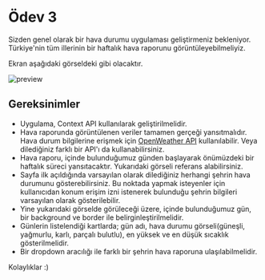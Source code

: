 <!-- # [Live demo]() -->

Ödev 3
======

Sizden genel olarak bir hava durumu uygulaması geliştirmeniz bekleniyor. Türkiye'nin tüm illerinin bir haftalık hava raporunu görüntüleyebilmeliyiz.

Ekran aşağıdaki görseldeki gibi olacaktır.

![preview](https://raw.githubusercontent.com/Kodluyoruz/taskforce/main/react-patika/odev3/figures/preview%20kopyas%C4%B1.jpeg)

Gereksinimler
-------------

-   Uygulama, Context API kullanılarak geliştirilmelidir.
-   Hava raporunda görüntülenen veriler tamamen gerçeği yansıtmalıdır. Hava durum bilgilerine erişmek için [OpenWeather API](https://openweathermap.org/api) kullanılabilir. Veya dilediğiniz farklı bir API'ı da kullanabilirsiniz.
-   Hava raporu, içinde bulunduğumuz günden başlayarak önümüzdeki bir haftalık süreci yansıtacaktır. Yukarıdaki görseli referans alabilirsiniz.
-   Sayfa ilk açıldığında varsayılan olarak dilediğiniz herhangi şehrin hava durumunu gösterebilirsiniz. Bu noktada yapmak isteyenler için kullanıcıdan konum erişim izni istenerek bulunduğu şehrin bilgileri varsayılan olarak gösterilebilir.
-   Yine yukarıdaki görselde görüleceği üzere, içinde bulunduğumuz gün, bir background ve border ile belirginleştirilmelidir.
-   Günlerin listelendiği kartlarda; gün adı, hava durumu görseli(güneşli, yağmurlu, karlı, parçalı bulutlu), en yüksek ve en düşük sıcaklık gösterilmelidir.
-   Bir dropdown aracılığı ile farklı bir şehrin hava raporuna ulaşılabilmelidir.

Kolaylıklar :)